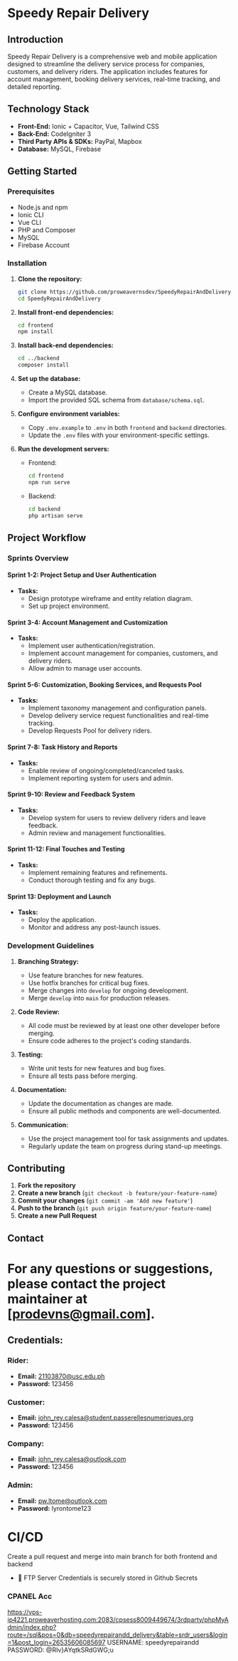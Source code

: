 # Speedy Repair Delivery

## Introduction
Speedy Repair Delivery is a comprehensive web and mobile application designed to streamline the delivery service process for companies, customers, and delivery riders. The application includes features for account management, booking delivery services, real-time tracking, and detailed reporting.

## Technology Stack
- **Front-End:** Ionic + Capacitor, Vue, Tailwind CSS
- **Back-End:** CodeIgniter 3
- **Third Party APIs & SDKs:** PayPal, Mapbox
- **Database:** MySQL, Firebase

## Getting Started

### Prerequisites
- Node.js and npm
- Ionic CLI
- Vue CLI
- PHP and Composer
- MySQL
- Firebase Account

### Installation
1. **Clone the repository:**
   ```bash
   git clone https://github.com/proweavernsdev/SpeedyRepairAndDelivery.git
   cd SpeedyRepairAndDelivery
   ```

2. **Install front-end dependencies:**
   ```bash
   cd frontend
   npm install
   ```

3. **Install back-end dependencies:**
   ```bash
   cd ../backend
   composer install
   ```

4. **Set up the database:**
   - Create a MySQL database.
   - Import the provided SQL schema from `database/schema.sql`.

5. **Configure environment variables:**
   - Copy `.env.example` to `.env` in both `frontend` and `backend` directories.
   - Update the `.env` files with your environment-specific settings.

6. **Run the development servers:**
   - Frontend:
     ```bash
     cd frontend
     npm run serve
     ```
   - Backend:
     ```bash
     cd backend
     php artisan serve
     ```

## Project Workflow

### Sprints Overview

#### Sprint 1-2: Project Setup and User Authentication
- **Tasks:**
  - Design prototype wireframe and entity relation diagram.
  - Set up project environment.

#### Sprint 3-4: Account Management and Customization
- **Tasks:**
  - Implement user authentication/registration.
  - Implement account management for companies, customers, and delivery riders.
  - Allow admin to manage user accounts.

#### Sprint 5-6: Customization, Booking Services, and Requests Pool
- **Tasks:**
  - Implement taxonomy management and configuration panels.
  - Develop delivery service request functionalities and real-time tracking.
  - Develop Requests Pool for delivery riders.

#### Sprint 7-8: Task History and Reports
- **Tasks:**
  - Enable review of ongoing/completed/canceled tasks.
  - Implement reporting system for users and admin.

#### Sprint 9-10: Review and Feedback System
- **Tasks:**
  - Develop system for users to review delivery riders and leave feedback.
  - Admin review and management functionalities.

#### Sprint 11-12: Final Touches and Testing
- **Tasks:**
  - Implement remaining features and refinements.
  - Conduct thorough testing and fix any bugs.

#### Sprint 13: Deployment and Launch
- **Tasks:**
  - Deploy the application.
  - Monitor and address any post-launch issues.

### Development Guidelines

1. **Branching Strategy:**
   - Use feature branches for new features.
   - Use hotfix branches for critical bug fixes.
   - Merge changes into `develop` for ongoing development.
   - Merge `develop` into `main` for production releases.

2. **Code Review:**
   - All code must be reviewed by at least one other developer before merging.
   - Ensure code adheres to the project's coding standards.

3. **Testing:**
   - Write unit tests for new features and bug fixes.
   - Ensure all tests pass before merging.

4. **Documentation:**
   - Update the documentation as changes are made.
   - Ensure all public methods and components are well-documented.

5. **Communication:**
   - Use the project management tool for task assignments and updates.
   - Regularly update the team on progress during stand-up meetings.

## Contributing
1. **Fork the repository**
2. **Create a new branch** (`git checkout -b feature/your-feature-name`)
3. **Commit your changes** (`git commit -am 'Add new feature'`)
4. **Push to the branch** (`git push origin feature/your-feature-name`)
5. **Create a new Pull Request**

## Contact
For any questions or suggestions, please contact the project maintainer at [prodevns@gmail.com].
=======

## Credentials:

### Rider:
- **Email:** 21103870@usc.edu.ph
- **Password:** 123456

### Customer:
- **Email:** john_rey.calesa@student.passerellesnumeriques.org
- **Password:** 123456

### Company:
- **Email:** john_rey.calesa@outlook.com
- **Password:** 123456

### Admin:
- **Email:** pw.ltome@outlook.com
- **Password:** lyrontome123

# CI/CD
Create a pull request and merge into main branch for both frontend and backend
- 🔑 FTP Server Credentials is securely stored in Github Secrets

### CPANEL Acc
https://vps-ip4221.proweaverhosting.com:2083/cpsess8009449674/3rdparty/phpMyAdmin/index.php?route=/sql&pos=0&db=speedyrepairandd_delivery&table=srdr_users&login=1&post_login=26535606085697
USERNAME: speedyrepairandd
PASSWORD: @RIv}AYqtkSRdGWG;u



